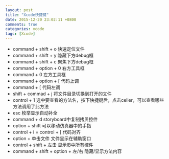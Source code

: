 ```yaml
---
layout: post
title: "Xcode快捷键"
date: 2015-12-20 23:02:11 +0800
comments: true
categories: xcode
tags: [Xcode]
---
```

- command + shift + o 快速定位文件
- command + shift + y 隐藏下方debug框
- command + shift + c 聚焦下方debug框
- command + option + 0 右方工具框
- command + 0 左方工具框
- command + option + [ 代码上调
- command + [ 代码左调
- shift + commad + j 将文件目录切换到打开的文件
- control + 1 选中要查看的方法名，按下快捷键后，点击celler，可以查看哪些方法调用了此方法
- esc 枚举显示自动补全
- command + d storyboard中复制拷贝控件
- option + shift 可以移动仿真器中的手指
- control + i = control + [  代码对齐
- option + 单击文件  文件显示在辅助窗口
- control + shift + 左击  显示IB中所有控件
- command + shift + option + 左/右 隐藏/显示方法内容
<!--more-->